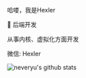 哈喽，我是Hexler

:construction_worker:  后端开发

从事内核、虚拟化方面开发

微信: Hexler

![neveryu's github stats](https://github-readme-stats.vercel.app/api?username=hexler&show_icons=true&theme=gruvbox)
